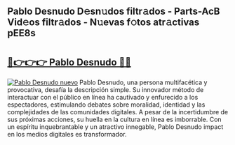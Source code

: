 ## Pablo Desnudo D𝚎sn𝚞dos filtr𝚊dos - Parts-AcB Vid𝚎os filtr𝚊dos - N𝚞evas f𝚘tos atr𝚊ctivas pEE8s

# <h2><a href="http://mb3hfc.tromn.icu/?c=Pablo+Desnudo">🔗👉👉👉 Pablo Desnudo 🔗🔗</a></h2>

[![Pablo Desnudo nuevo](https://i.imgur.com/pEAQMta.gif)](http://mb3hfc.tromn.icu/?c=Pablo+Desnudo)
Pablo Desnudo, una persona multifacética y provocativa, desafía la descripción simple. Su innovador método de interactuar con el público en línea ha cautivado y enfurecido a los espectadores, estimulando debates sobre moralidad, identidad y las complejidades de las comunidades digitales. A pesar de la incertidumbre de sus próximas acciones, su huella en la cultura en línea es imborrable. Con un espíritu inquebrantable y un atractivo innegable, Pablo Desnudo impact en los medios digitales es transformador.
